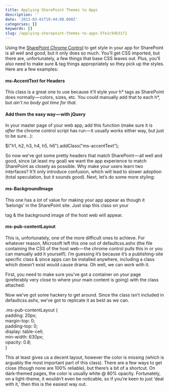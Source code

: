 ```yaml
---
title: Applying SharePoint Themes to Apps
description: ''
date: '2013-03-01T19:44:00.000Z'
categories: []
keywords: []
slug: /applying-sharepoint-themes-to-apps-5fe1c94b31f1
---
```


Using the [SharePoint Chrome Control​](http://msdn.microsoft.com/en-us/library/fp179916.aspx) to get style in your app for SharePoint is all well and good, but it only does so much. You’ll get CSS imported, but there are, unfortunately, a few things that base CSS leaves out. Plus, you’ll also need to make sure & tag things appropriately so they pick up the styles. Here are a few examples:

#### ms-AccentText for Headers

This class is a great one to use because it’ll style your h\* tags as SharePoint does normally — colors, sizes, etc. You could manually add that to each h\*, but _ain’t no body got time for that._

#### Add them the easy way — with jQuery

In your master page of your web app, add this function (make sure it is  
_after_ the chrome control script has run — it usually works either way, but just to be sure…):

$("h1, h2, h3, h4, h5, h6").addClass("ms-accentText");

So now we’ve got some pretty headers that match SharePoint — all well and good, since (at least my goal) we want the app experience to match SharePoint as closely as possible. Why make your users learn two interfaces? It’ll only introduce confusion, which will lead to slower adoption (total speculation, but it sounds good). Next, let’s do some more styling:

#### ms-BackgroundImage

This one has a _lot_ of value for making your app appear as though it ‘belongs’ in the SharePoint site. Just slap this class on your

<body>

tag & the background image of the host web will appear.

<body class="ms-backgroundImage" style="overflow: auto;">

#### ms-pub-contentLayout

This is, unfortunately, one of the more difficult ones to achieve. For whatever reason, Microsoft left this one out of defaultcss.ashx (the file containing the CSS of the host web — the chrome control pulls this in or you can manually add it yourself). I’m guessing it’s because it’s a publishing-site specific class & since apps can be installed anywhere, including a class which doesn’t exist would cause drama. Oh well, we can work with it.

First, you need to make sure you’ve got a container on your page (preferably very close to where your main content is going) with the class attached:

<div class="ms-pub-contentLayout ms-verticalAlignTop" id="contentBox" aria-live="polite" aria-relevant="all">

Now we’ve got some hackery to get around. Since the class isn’t included in defaultcss.ashx, we’ve got to replicate it as best as we can.

.ms-pub-contentLayout {  
      padding: 20px;  
      margin-top: 0;  
      padding-top: 0;  
      display: table-cell;  
      min-width: 630px;  
      opacity: 0.8;  
   }

This at least gives us a decent layout, however the color is missing (which is arguably the most important part of this class). There are a few ways to get close (though none are 100% reliable), but there’s a bit of a shortcut. On dark-themed pages, the color is usually white @ 80% opacity. Fortunately, on a light-theme, it wouldn’t even be noticable, so if you’re keen to just ‘deal with it,’ then this is the easiest way out.